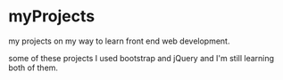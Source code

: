 # myProjects

my projects on my way to learn front end web development.

some of these projects I used bootstrap and jQuery and I'm still learning both of them.
